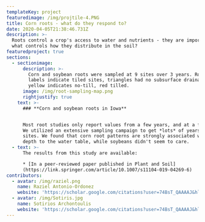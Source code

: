 ```yaml
---
templateKey: project
featuredimage: /img/projtile-4.PNG
title: Corn roots - what do they respond to?
date: 2020-04-05T21:38:46.731Z
description: >-
  Roots control a crop's access to water and nutrients - they are important! But
  what controls how they distribute in the soil? 
featuredproject: true
sections:
  - sectionimage:
      description: >-
        Corn and soybean roots were sampled at 9 sites over 3 years. Round
        labels indicate tiled sites, triangles had no subsurface drainage;
        yellow indicates no-till, red tilled. 
      image: /img/root-sampling-map.png
      rightjustify: true
    text: >-
      ### **Corn and soybean roots in Iowa**


      Most root studies only report values from a few years, and at a few sites.
      We utilized an extensive sampling campaign to get *lots* of years and
      sites. We found that corn root patterns are strongly associated with the
      depth to the water table, while soybeans didn't seem to care. 
  - text: >-
      The results from this study are available:

      * [In a peer-reviewed paper published in Plant and Soil]
      (https://link.springer.com/article/10.1007/s11104-019-04269-6)
contributors:
  - avatar: /img/raziel.png
    name: Raziel Antonio-Ordonez
    website: 'https://scholar.google.com/citations?user=74BsT_QAAAAJ&hl=en'
  - avatar: /img/Sotiris.jpg
    name: Sotirios Archontoulis
    website: 'https://scholar.google.com/citations?user=74BsT_QAAAAJ&hl=en'
---
```


